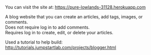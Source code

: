 You can visit the site at: https://pure-lowlands-31128.herokuapp.com

A blog website that you can create an articles, add tags, images, or comments. <br />
Does not require log in to add comments.<br />
Requires log in to create, edit, or delete your articles. <br />

Used a tutorial to help build: http://tutorials.jumpstartlab.com/projects/blogger.html

